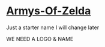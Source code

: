 # [Armys-Of-Zelda](https://diamond53.github.io/ArmysOfWar/)
Just a starter name I will change later

WE NEED A LOGO & NAME
